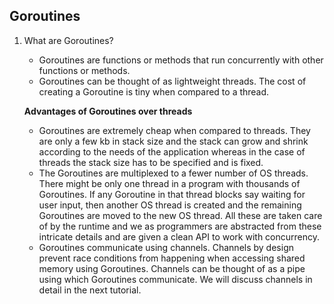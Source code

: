 ## Goroutines

1. What are Goroutines?

    - Goroutines are functions or methods that run concurrently with other functions or methods.
    - Goroutines can be thought of as lightweight threads. The cost of creating a Goroutine is tiny when compared to a thread.

    **Advantages of Goroutines over threads**

    - Goroutines are extremely cheap when compared to threads. They are only a few kb in stack size and the stack can grow and shrink according to the needs of the application whereas in the case of threads the stack size has to be specified and is fixed.
    - The Goroutines are multiplexed to a fewer number of OS threads. There might be only one thread in a program with thousands of Goroutines. If any Goroutine in that thread blocks say waiting for user input, then another OS thread is created and the remaining Goroutines are moved to the new OS thread. All these are taken care of by the runtime and we as programmers are abstracted from these intricate details and are given a clean API to work with concurrency.
    - Goroutines communicate using channels. Channels by design prevent race conditions from happening when accessing shared memory using Goroutines. Channels can be thought of as a pipe using which Goroutines communicate. We will discuss channels in detail in the next tutorial.
